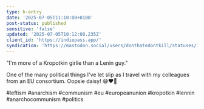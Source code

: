 ```yaml
---
type: h-entry
date: '2025-07-05T11:10:00+0100'
post-status: published
sensitive: 'false'
updated: '2025-07-05T10:12:08.235Z'
client_id: 'https://indiepass.app/'
syndication: 'https://mastodon.social/users/donthatedontkill/statuses/114800087422602495'
---
```

"I'm more of a Kropotkin girlie than a Lenin guy."

One of the many political things I've let slip as I travel with my colleagues from an EU consortium. Oopsie daisy! 😅❤️🖤

#leftism #anarchism #communism #eu #europeanunion #kropotkin #lennin #anarchocommunism #politics
